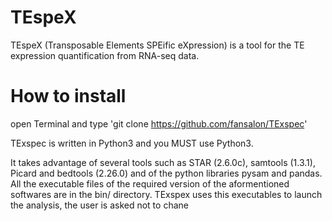 # TEspeX

TEspeX (Transposable Elements SPEific eXpression) is a tool for the TE expression quantification from RNA-seq data.

# How to install
open Terminal and type 'git clone https://github.com/fansalon/TExspec'

TExspec is written in Python3 and you MUST use Python3.

It takes advantage of several tools such as STAR (2.6.0c), samtools (1.3.1), Picard and bedtools (2.26.0) and of the python libraries pysam and pandas.
All the executable files of the required version of the aformentioned softwares are in the bin/ directory. TExspex uses this executables to launch the analysis, the user is asked not to chane




